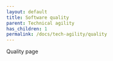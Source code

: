 ```yaml
---
layout: default
title: Software quality
parent: Technical agility
has_children: 1
permalink: /docs/tech-agility/quality
---
```


Quality page